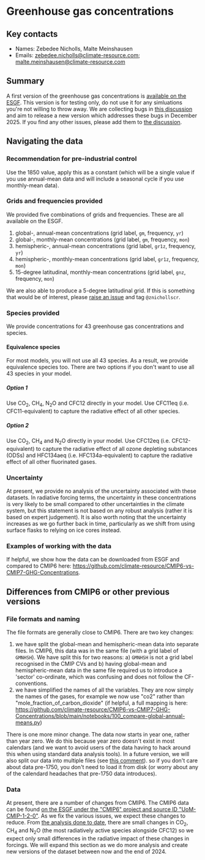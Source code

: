 # Greenhouse gas concentrations

## Key contacts

- Names: Zebedee Nicholls, Malte Meinshausen
- Emails: zebedee.nicholls@climate-resource.com; malte.meinshausen@climate-resource.com

## Summary

A first version of the greenhouse gas concentrations is 
[available on the ESGF](https://aims2.llnl.gov/search?project=input4MIPs&versionType=all&activeFacets=%7B%22source_id%22%3A%22CR-CMIP-0-3-0%22%7D).
This version is for testing only, do not use it for any simluations you're not willing to throw away.
We are collecting bugs in [this discussion](https://github.com/PCMDI/input4MIPs_CVs/discussions/144)
and aim to release a new version which addresses these bugs in December 2025.
If you find any other issues, please add them to
[the discussion](https://github.com/PCMDI/input4MIPs_CVs/discussions/144).

## Navigating the data

### Recommendation for pre-industrial control

Use the 1850 value, apply this as a constant
(which will be a single value if you use annual-mean data
and will include a seasonal cycle if you use monthly-mean data).

### Grids and frequencies provided

We provided five combinations of grids and frequencies.
These are all available on the ESGF.

1. global-, annual-mean concentrations (grid label, `gm`, frequency, `yr`)
1. global-, monthly-mean concentrations (grid label, `gm`, frequency, `mon`)
1. hemispheric-, annual-mean concentrations (grid label, `gr1z`, frequency, `yr`)
1. hemispheric-, monthly-mean concentrations (grid label, `gr1z`, frequency, `mon`)
1. 15-degree latitudinal, monthly-mean concentrations (grid label, `gnz`, frequency, `mon`)

We are also able to produce a 5-degree latitudinal grid.
If this is something that would be of interest, 
please [raise an issue](https://github.com/PCMDI/input4MIPs_CVs/issues/new)
and tag `@znichollscr`.

### Species provided

We provide concentrations for 43 greenhouse gas concentrations and species.

#### Equivalence species

For most models, you will not use all 43 species.
As a result, we provide equivalence species too.
There are two options if you don't want to use all 43 species in your model.

##### Option 1

Use CO<sub>2</sub>, CH<sub>4</sub>, N<sub>2</sub>O and CFC12 directly in your model.
Use CFC11eq (i.e. CFC11-equivalent) to capture the radiative effect of all other species.

##### Option 2

Use CO<sub>2</sub>, CH<sub>4</sub> and N<sub>2</sub>O directly in your model.
Use CFC12eq (i.e. CFC12-equivalent) to capture the radiative effect of all ozone depleting substances (ODSs)
and HFC134aeq (i.e. HFC134a-equivalent) to capture the radiative effect of all other fluorinated gases.

### Uncertainty

At present, we provide no analysis of the uncertainty associated with these datasets.
In radiative forcing terms, the uncertainty in these concentrations 
is very likely to be small compared to other uncertainties in the climate system,
but this statement is not based on any robust analysis 
(rather it is based on expert judgement).
It is also worth noting that the uncertainty increases as we go further back in time,
particularly as we shift from using surface flasks to relying on ice cores instead.

### Examples of working with the data

If helpful, we show how the data can be downloaded from ESGF
and compared to CMIP6 here: https://github.com/climate-resource/CMIP6-vs-CMIP7-GHG-Concentrations.

## Differences from CMIP6 or other previous versions

### File formats and naming

The file formats are generally close to CMIP6.
There are two key changes:

1. we have split the global-mean and hemispheric-mean data into separate files.
   In CMIP6, this data was in the same file (with a grid label of `GMNHSH`).
   We have split this for two reasons: 
   a) `GMNHSH` is not a grid label recognised in the CMIP CVs and
   b) having global-mean and hemispheric-mean data in the same file required us to introduce a 'sector' co-ordinate, 
      which was confusing and does not follow the CF-conventions.
1. we have simplified the names of all the variables.
   They are now simply the names of the gases,
   for example we now use "co2" rather than "mole_fraction_of_carbon_dioxide"
   (if helpful, a full mapping is here: https://github.com/climate-resource/CMIP6-vs-CMIP7-GHG-Concentrations/blob/main/notebooks/100_compare-global-annual-means.py)

There is one more minor change.
The data now starts in year one, rather than year zero.
We do this because year zero doesn't exist in most calendars
(and we want to avoid users of the data having to hack around this 
when using standard data analysis tools).
In a future version, 
we will also split our data into multiple files
(see [this comment](https://github.com/climate-resource/CMIP-GHG-Concentration-Generation/issues/29#issuecomment-2126359264)).
so if you don't care about data pre-1750, you don't need to load it from disk
(or worry about any of the calendard headaches that pre-1750 data introduces).

### Data

At present, there are a number of changes from CMIP6.
The CMIP6 data can be found 
[on the ESGF under the "CMIP6" project and source ID "UoM-CMIP-1-2-0"](https://aims2.llnl.gov/search?project=input4MIPs&activeFacets=%7B%22source_id%22%3A%22UoM-CMIP-1-2-0%22%2C%22mip_era%22%3A%22CMIP6%22%7D).
As we fix the various issues, we expect these changes to reduce.
From [the analysis done to date](https://github.com/climate-resource/CMIP6-vs-CMIP7-GHG-Concentrations),
there are small changes in CO<sub>2</sub>, CH<sub>4</sub> and N<sub>2</sub>O
(the most radiatively active species alongside CFC12)
so we expect only small differences in the radiative impact of these changes in forcings.
We will expand this section as we do more analysis 
and create new versions of the dataset between now and the end of 2024.

<!--- begin-revision-history:CR-CMIP -->
<!--- Do not edit this section, it is automatically updated when the docs are filled out -->
<!--- No revisions, hence section is blank -->
<!--- end-revision-history -->
